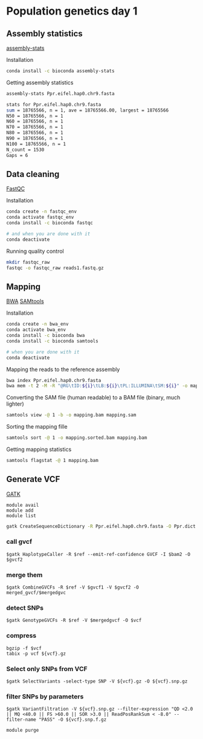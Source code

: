 # Population genetics day 1

## Assembly statistics 

[assembly-stats](https://github.com/sanger-pathogens/assembly-stats)

Installation
```sh
conda install -c bioconda assembly-stats
```

Getting assembly statistics
```sh
assembly-stats Ppr.eifel.hap0.chr9.fasta
```
```sh
stats for Ppr.eifel.hap0.chr9.fasta
sum = 18765566, n = 1, ave = 18765566.00, largest = 18765566
N50 = 18765566, n = 1
N60 = 18765566, n = 1
N70 = 18765566, n = 1
N80 = 18765566, n = 1
N90 = 18765566, n = 1
N100 = 18765566, n = 1
N_count = 1530
Gaps = 6
``` 

## Data cleaning

[FastQC](https://github.com/s-andrews/FastQC)

Installation 
```sh
conda create -n fastqc_env 
conda activate fastqc_env
conda install -c bioconda fastqc

# and when you are done with it
conda deactivate
```

Running quality control
```sh
mkdir fastqc_raw
fastqc -o fastqc_raw reads1.fastq.gz 
```

## Mapping

[BWA](https://github.com/lh3/bwa)
[SAMtools](https://github.com/samtools/samtools)

Installation
```sh
conda create -n bwa_env
conda activate bwa_env
conda install -c bioconda bwa
conda install -c bioconda samtools

# when you are done with it
conda deactivate
```

Mapping the reads to the reference assembly
```sh
bwa index Ppr.eifel.hap0.chr9.fasta
bwa mem -t 2 -M -R "@RG\tID:${i}\tLB:${i}\tPL:ILLUMINA\tSM:${i}" -o mapping.sam Ppr.eifel.hap0.chr9.fasta reads1.fastq.gz 
```

Converting the SAM file (human readable) to a BAM file (binary, much lighter)
```sh
samtools view -@ 1 -b -o mapping.bam mapping.sam
```

Sorting the mapping fille
```sh
samtools sort -@ 1 -o mapping.sorted.bam mapping.bam
```

Getting mapping statistics
```sh
samtools flagstat -@ 1 mapping.bam 
```

## Generate VCF

[GATK](https://gatk.broadinstitute.org/hc/en-us)

    module avail
    module add
    module list

```sh
gatk CreateSequenceDictionary -R Ppr.eifel.hap0.chr9.fasta -O Ppr.dict
```
  
### call gvcf
    $gatk HaplotypeCaller -R $ref --emit-ref-confidence GVCF -I $bam2 -O $gvcf2
### merge them 
    $gatk CombineGVCFs -R $ref -V $gvcf1 -V $gvcf2 -O merged_gvcf/$mergedgvc
### detect SNPs
    $gatk GenotypeGVCFs -R $ref -V $mergedgvcf -O $vcf
### compress
    bgzip -f $vcf
    tabix -p vcf ${vcf}.gz    
### Select only SNPs from VCF 
    $gatk SelectVariants -select-type SNP -V ${vcf}.gz -O ${vcf}.snp.gz   
### filter SNPs by parameters
    $gatk VariantFiltration -V ${vcf}.snp.gz --filter-expression "QD <2.0 || MQ <40.0 || FS >60.0 || SOR >3.0 || ReadPosRankSum < -8.0" --filter-name "PASS" -O ${vcf}.snp.f.gz
  
    module purge
